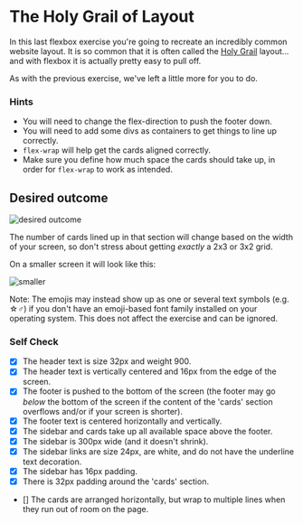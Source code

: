 # The Holy Grail of Layout

In this last flexbox exercise you're going to recreate an incredibly common website layout. It is so common that it is often called the [Holy Grail](https://www.google.com/search?q=holy+grail+layout&tbm=isch&sclient=img) layout... and with flexbox it is actually pretty easy to pull off.

As with the previous exercise, we've left a little more for you to do.

### Hints
- You will need to change the flex-direction to push the footer down.
- You will need to add some divs as containers to get things to line up correctly.
- `flex-wrap` will help get the cards aligned correctly.
-  Make sure you define how much space the cards should take up, in order for `flex-wrap` to work as intended.

## Desired outcome

![desired outcome](./desired-outcome.png)

The number of cards lined up in that section will change based on the width of your screen, so don't stress about getting _exactly_ a 2x3 or 3x2 grid.

On a smaller screen it will look like this:

![smaller](./desired-outcome-smaller.png)

Note: The emojis may instead show up as one or several text symbols (e.g. &#9734;&#9794;) if you don't have an emoji-based font family installed on your operating system. This does not affect the exercise and can be ignored.

### Self Check
- [x] The header text is size 32px and weight 900.
- [x] The header text is vertically centered and 16px from the edge of the screen.
- [x] The footer is pushed to the bottom of the screen (the footer may go _below_ the bottom of the screen if the content of the 'cards' section overflows and/or if your screen is shorter).
- [x] The footer text is centered horizontally and vertically.
- [x] The sidebar and cards take up all available space above the footer.
- [x] The sidebar is 300px wide (and it doesn't shrink).
- [x] The sidebar links are size 24px, are white, and do not have the underline text decoration.
- [x] The sidebar has 16px padding.
- [x] There is 32px padding around the 'cards' section.
- [] The cards are arranged horizontally, but wrap to multiple lines when they run out of room on the page.
